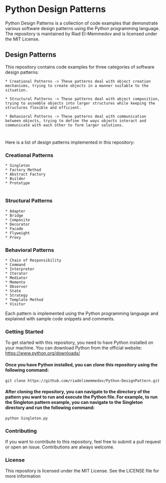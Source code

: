 
# Python Design Patterns

Python Design Patterns is a collection of code examples that demonstrate various software design patterns using the Python programming language. The repository is maintained by Riad El-Memmedov and is licensed under the MIT License.

###

## Design Patterns
This repository contains code examples for three categories of software design patterns:   

    * Creational Patterns -> These patterns deal with object creation mechanisms, trying to create objects in a manner suitable to the situation.

    * Structural Patterns -> These patterns deal with object composition, trying to assemble objects into larger structures while keeping the structures flexible and efficient.

    * Behavioral Patterns -> These patterns deal with communication between objects, trying to define the ways objects interact and communicate with each other to form larger solutions.


#
Here is a list of design patterns implemented in this repository:
    
    







### Creational Patterns
    * Singleton
    * Factory Method
    * Abstract Factory
    * Builder
    * Prototype

#
### Structural Patterns
    * Adapter
    * Bridge
    * Composite
    * Decorator
    * Facade
    * Flyweight
    * Proxy

### Behavioral Patterns
    * Chain of Responsibility
    * Command
    * Interpreter
    * Iterator
    * Mediator
    * Memento
    * Observer
    * State
    * Strategy
    * Template Method
    * Visitor

Each pattern is implemented using the Python programming language and explained with sample code snippets and comments.


### Getting Started
To get started with this repository, you need to have Python installed on your machine. You can download Python from the official website: https://www.python.org/downloads/


#### Once you have Python installed, you can clone this repository using the following command:
    git clone https://github.com/riadelimemmedov/Python-DesignPattern.git

#### After cloning the repository, you can navigate to the directory of the pattern you want to run and execute the Python file. For example, to run the Singleton pattern example, you can navigate to the Singleton directory and run the following command:
    python Singleton.py

### Contributing
If you want to contribute to this repository, feel free to submit a pull request or open an issue. Contributions are always welcome.

### License
This repository is licensed under the MIT License. See the LICENSE file for more information